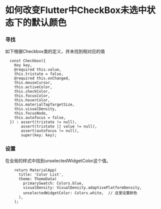 如何改变Flutter中CheckBox未选中状态下的默认颜色
===========

### 寻找

如下根据Checkbox类的定义，并未找到相对应的值

```
  const Checkbox({
    Key key,
    @required this.value,
    this.tristate = false,
    @required this.onChanged,
    this.mouseCursor,
    this.activeColor,
    this.checkColor,
    this.focusColor,
    this.hoverColor,
    this.materialTapTargetSize,
    this.visualDensity,
    this.focusNode,
    this.autofocus = false,
  }) : assert(tristate != null),
       assert(tristate || value != null),
       assert(autofocus != null),
       super(key: key); 
```

### 设置

在全局的样式中找到unselectedWidgetColor这个值。

```
    return MaterialApp(
      title: 'Color List',
      theme: ThemeData(
        primarySwatch: Colors.blue,
        visualDensity: VisualDensity.adaptivePlatformDensity,
        unselectedWidgetColor: Colors.white,  // 这里设置颜色
      ),
    );
 
```